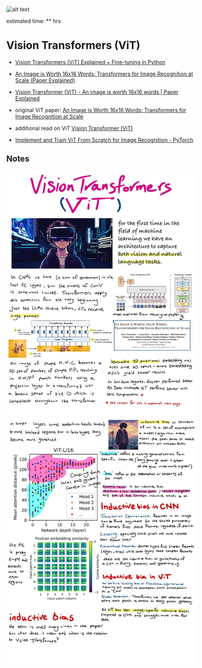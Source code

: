 ![alt text](image.png)

estimated time: ** hrs

# Vision Transformers (ViT)

-  [Vision Transformers (ViT) Explained + Fine-tuning in Python](https://www.youtube.com/watch?v=qU7wO02urYU)

- [An Image is Worth 16x16 Words: Transformers for Image Recognition at Scale (Paper Explained)](https://www.youtube.com/watch?v=TrdevFK_am4)

- [Vision Transformer (ViT) - An image is worth 16x16 words | Paper Explained](https://www.youtube.com/watch?v=j6kuz_NqkG0)

- original ViT paper: [An Image is Worth 16x16 Words: Transformers for Image Recognition at Scale](https://arxiv.org/abs/2010.11929)

- additional read on ViT [Vision Transformer (ViT)](https://aman.ai/primers/ai/vit/)

- [Implement and Train ViT From Scratch for Image Recognition - PyTorch](https://www.youtube.com/watch?v=Vonyoz6Yt9c)


## Notes
!["note"](1.jpg)
!["note"](2.jpg)